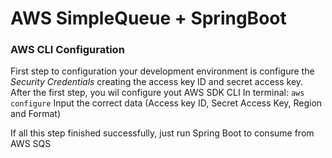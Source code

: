 # AWS SimpleQueue + SpringBoot

### AWS CLI Configuration
First step to configuration your development environment is configure the _Security Credentials_ creating the access key ID and secret access key.
After the first step, you wil configure yout AWS SDK CLI
In terminal:
 ` aws configure `
Input the correct data (Access key ID, Secret Access Key, Region and Format)

If all this step finished successfully, just run Spring Boot to consume from AWS SQS